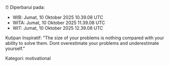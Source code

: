 ⏰ Diperbarui pada:
- WIB: Jumat, 10 Oktober 2025 10.39.08 UTC
- WITA: Jumat, 10 Oktober 2025 11.39.08 UTC
- WIT: Jumat, 10 Oktober 2025 12.39.08 UTC

Kutipan Inspiratif:
"The size of your problems is nothing compared with your ability to solve them. Dont overestimate your problems and underestimate yourself."


Kategori: motivational

